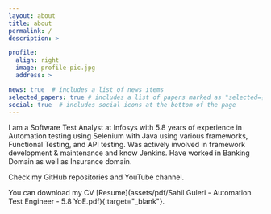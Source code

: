 ```yaml
---
layout: about
title: about
permalink: /
description: >

profile:
  align: right
  image: profile-pic.jpg
  address: >

news: true  # includes a list of news items
selected_papers: true # includes a list of papers marked as "selected={true}"
social: true  # includes social icons at the bottom of the page
---
```

I am a Software Test Analyst at Infosys with 5.8 years of experience in Automation testing using Selenium with Java using various frameworks, Functional Testing, and API testing. Was actively involved in framework development & maintenance and know Jenkins. Have worked in Banking Domain as well as Insurance domain.

Check my GitHub repositories and YouTube channel.

You can download my CV [Resume](assets/pdf/Sahil Guleri - Automation Test Engineer - 5.8 YoE.pdf){:target="\_blank"}.
